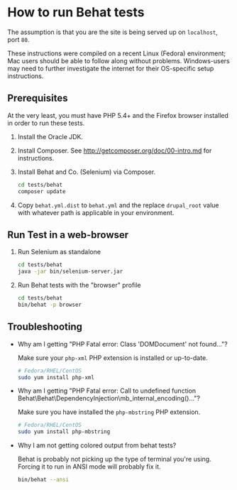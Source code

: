 # How to run Behat tests

The assumption is that you are the site is being served up on `localhost`, port `80`.

These instructions were compiled on a recent Linux (Fedora) environment; Mac users should be able to follow along without problems.
Windows-users may need to further investigate the internet for their OS-specific setup instructions.

## Prerequisites

At the very least, you must have PHP 5.4+ and the Firefox browser installed in order to run these tests.

1. Install the Oracle JDK.

2. Install Composer. See http://getcomposer.org/doc/00-intro.md for instructions.

3. Install Behat and Co. (Selenium) via Composer.

    ```bash
    cd tests/behat
    composer update
    ```
4. Copy `behat.yml.dist` to `behat.yml` and the replace `drupal_root` value with whatever path is applicable in your environment.

## Run Test in a web-browser

1. Run Selenium as standalone

    ```bash
    cd tests/behat
    java -jar bin/selenium-server.jar
    ```

2. Run Behat tests with the "browser" profile

    ```bash
    cd tests/behat
    bin/behat -p browser
    ```

## Troubleshooting

- Why am I getting "PHP Fatal error:  Class 'DOMDocument' not found..."?

   Make sure your `php-xml` PHP extension is installed or up-to-date.

    ```bash
    # Fedora/RHEL/CentOS
    sudo yum install php-xml
    ```

- Why am I getting "PHP Fatal error:  Call to undefined function Behat\Behat\DependencyInjection\mb_internal_encoding()..."?

   Make sure you have installed the `php-mbstring` PHP extension.

    ```bash
    # Fedora/RHEL/CentOS
    sudo yum install php-mbstring
    ```

- Why I am not getting colored output from behat tests?

   Behat is probably not picking up the type of terminal you're using.  Forcing it to run in ANSI mode will probably fix it.

    ```bash
    bin/behat --ansi
    ```
